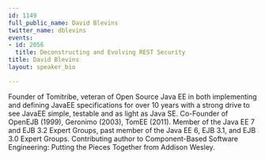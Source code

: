 ```yaml
---
id: 1149
full_public_name: David Blevins
twitter_name: dblevins
events:
- id: 2056
  title: Deconstructing and Evolving REST Security
title: David Blevins
layout: speaker_bio

---
```

Founder of Tomitribe, veteran of Open Source Java EE in both implementing and defining JavaEE specifications for over 10 years with a strong drive to see JavaEE simple, testable and as light as Java SE. Co-Founder of OpenEJB (1999), Geronimo (2003), TomEE (2011). Member of the Java EE 7 and EJB 3.2 Expert Groups, past member of the Java EE 6, EJB 3.1, and EJB 3.0 Expert Groups. Contributing author to Component-Based Software Engineering: Putting the Pieces Together from Addison Wesley.